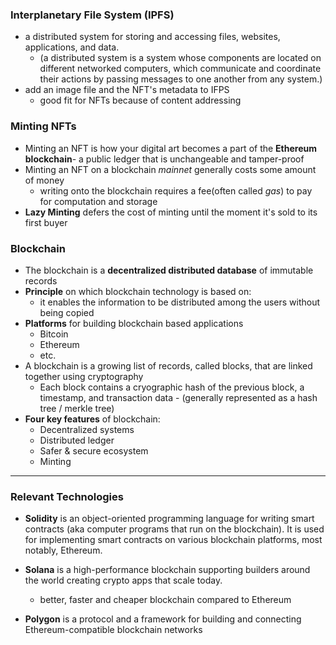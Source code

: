### Interplanetary File System (IPFS)

-  a distributed system for storing and accessing files, websites, applications, and data.
    -  (a distributed system is a system whose components are located on different networked computers, which communicate and coordinate their actions by passing messages to one another from any system.)
-  add an image file and the NFT's metadata to IFPS
    -  good fit for NFTs because of content addressing


### Minting NFTs

-  Minting an NFT is how your digital art becomes a part of the **Ethereum blockchain**- a public ledger that is unchangeable and tamper-proof
-  Minting an NFT on a blockchain *mainnet* generally costs some amount of money
    -  writing onto the blockchain requires a fee(often called *gas*) to pay for computation and storage
-  **Lazy Minting** defers the cost of minting until the moment it's sold to its first buyer


### Blockchain

-  The blockchain is a **decentralized distributed database** of immutable records
-  **Principle** on which blockchain technology is based on:
    -  it enables the information to be distributed among the users without being copied
-  **Platforms** for building blockchain based applications
    -  Bitcoin
    -  Ethereum
    -  etc.
-  A blockchain is a growing list of records, called blocks, that are linked together using cryptography
    -  Each block contains a cryographic hash of the previous block, a timestamp, and transaction data
            -  (generally represented as a hash tree / merkle tree)
-  **Four key features** of blockchain:
    -  Decentralized systems
    -  Distributed ledger
    -  Safer & secure ecosystem
    -  Minting

-----------------------------------

### Relevant Technologies

-  **Solidity** is an object-oriented programming language for writing smart contracts (aka computer programs that run on the blockchain). It is used for implementing smart contracts on various blockchain platforms, most notably, Ethereum.

-  **Solana** is a high-performance blockchain supporting builders around the world creating crypto apps that scale today.
    -  better, faster and cheaper blockchain compared to Ethereum

-  **Polygon** is a protocol and a framework for building and connecting Ethereum-compatible blockchain networks
